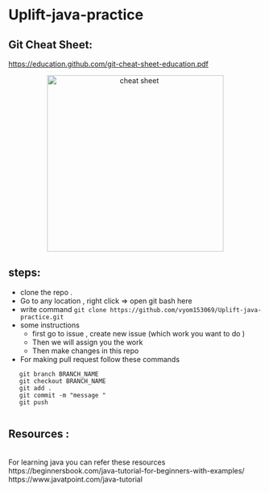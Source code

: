# Uplift-java-practice

## Git Cheat Sheet:
   https://education.github.com/git-cheat-sheet-education.pdf
   <p align="center">
  <img src="https://www.git-tower.com/blog/media/pages/posts/git-cheat-sheet/-1223884809-1590818205/git-cheat-sheet-large01.png" width="350" title="cheat sheet">
</p>
   
   
## steps:
  * clone the repo .
  * Go to any location , right click => open git bash here
  * write command 
    ``` git clone https://github.com/vyom153069/Uplift-java-practice.git ```
  * some instructions 
    * first go to issue , create new issue (which work you want to do )
    * Then we will assign you the work 
    * Then make changes in this repo
  * For making pull request follow these commands
   ``` 
      git branch BRANCH_NAME
      git checkout BRANCH_NAME
      git add .
      git commit -m "message "
      git push 
        
   ````
## Resources :
  <br/>
  For learning java you can refer these resources <br/>
   https://beginnersbook.com/java-tutorial-for-beginners-with-examples/ <br/>
   https://www.javatpoint.com/java-tutorial
